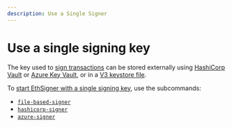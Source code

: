 ```yaml
---
description: Use a Single Signer
---
```


# Use a single signing key

The key used to [sign transactions](Transactions/Make-Transactions.md) can be stored externally
using [HashiCorp Vault](Store-Keys/Use-Hashicorp.md) or [Azure Key Vault](Store-Keys/Use-Azure.md), or
in a [V3 keystore file](../Tutorials/Start-EthSigner.md#create-password-and-key-files).

To [start EthSigner with a single signing key](../Tutorials/Start-EthSigner.md), use the subcommands:

* [`file-based-signer`](../Reference/CLI/CLI-Subcommands.md#file-options)
* [`hashicorp-signer`](../Reference/CLI/CLI-Subcommands.md#hashicorp-options)
* [`azure-signer`](../Reference/CLI/CLI-Subcommands.md#azure-options)
